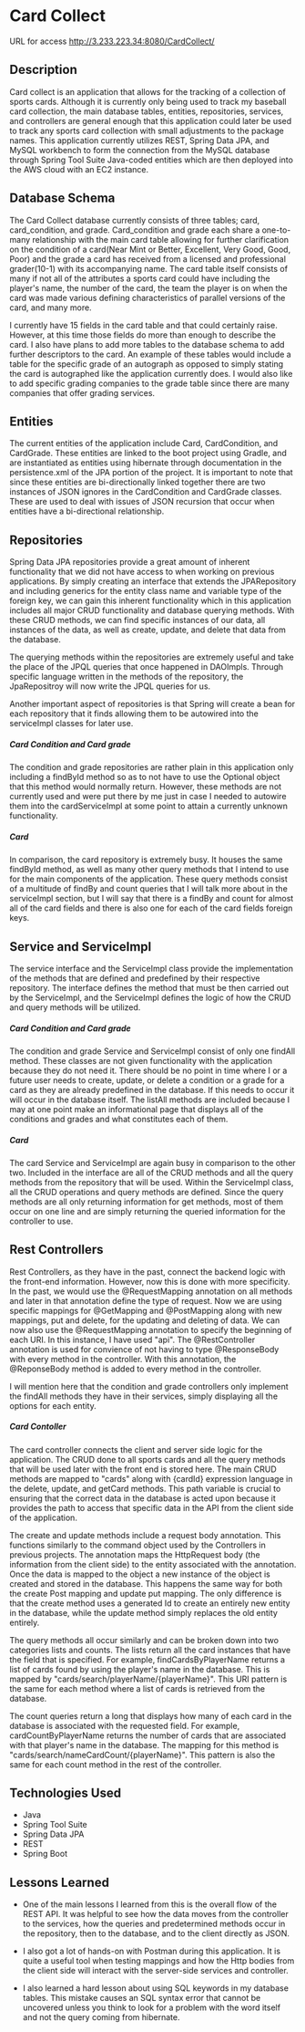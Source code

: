 # Card Collect
URL for access
http://3.233.223.34:8080/CardCollect/

## Description

Card collect is an application that allows for the tracking of a collection of sports cards. Although it is currently only being used to track my baseball card collection, the main database tables, entities, repositories, services, and controllers are general enough that this application could later be used to track any sports card collection with small adjustments to the package names. This application currently utilizes REST, Spring Data JPA, and MySQL workbench to form the connection from the MySQL database through Spring Tool Suite Java-coded entities which are then deployed into the AWS cloud with an EC2 instance. 

## Database Schema

The Card Collect database currently consists of three tables; card, card_condition, and grade. Card_condition and grade each share a one-to-many relationship with the main card table allowing for further clarification on the condition of a card(Near Mint or Better, Excellent, Very Good, Good, Poor) and the grade a card has received from a licensed and professional grader(10-1) with its accompanying name. The card table itself consists of many if not all of the attributes a sports card could have including the player's name, the number of the card, the team the player is on when the card was made various defining characteristics of parallel versions of the card, and many more. 

I currently have 15 fields in the card table and that could certainly raise. However, at this time those fields do more than enough to describe the card. I also have plans to add more tables to the database schema to add further descriptors to the card. An example of these tables would include a table for the specific grade of an autograph as opposed to simply stating the card is autographed like the application currently does. I would also like to add specific grading companies to the grade table since there are many companies that offer grading services. 

## Entities 

The current entities of the application include Card, CardCondition, and CardGrade. These entities are linked to the boot project using Gradle, and are instantiated as entities using hibernate through documentation in the persistence.xml of the JPA portion of the project. It is important to note that since these entities are bi-directionally linked together there are two instances of JSON ignores in the CardCondition and CardGrade classes. These are used to deal with issues of JSON recursion that occur when entities have a bi-directional relationship. 

## Repositories 

Spring Data JPA repositories provide a great amount of inherent functionality that we did not have access to when working on previous applications. By simply creating an interface that extends the JPARepository and including generics for the entity class name and variable type of the foreign key, we can gain this inherent functionality which in this application includes all major CRUD functionality and database querying methods. With these CRUD methods, we can find specific instances of our data, all instances of the data, as well as create, update, and delete that data from the database. 

The querying methods within the repositories are extremely useful and take the place of the JPQL queries that once happened in DAOImpls. Through specific language written in the methods of the repository, the JpaRepositroy will now write the JPQL queries for us.

Another important aspect of repositories is that Spring will create a bean for each repository that it finds allowing them to be autowired into the serviceImpl classes for later use.  
##### Card Condition and Card grade

The condition and grade repositories are rather plain in this application only including a findById method so as to not have to use the Optional object that this method would normally return. However, these methods are not currently used and were put there by me just in case I needed to autowire them into the cardServiceImpl at some point to attain a currently unknown functionality. 

##### Card 

In comparison, the card repository is extremely busy. It houses the same findById method, as well as many other query methods that I intend to use for the main components of the application. These query methods consist of a multitude of findBy and count queries that I will talk more about in the serviceImpl section, but I will say that there is a findBy and count for almost all of the card fields and there is also one for each of the card fields foreign keys. 

## Service and ServiceImpl

The service interface and the ServiceImpl class provide the implementation of the methods that are defined and predefined by their respective repository. The interface defines the method that must be then carried out by the ServiceImpl, and the ServiceImpl defines the logic of how the CRUD and query methods will be utilized. 

##### Card Condition and Card grade

The condition and grade Service and ServiceImpl consist of only one findAll method. These classes are not given functionality with the application because they do not need it. There should be no point in time where I or a future user needs to create, update, or delete a condition or a grade for a card as they are already predefined in the database. If this needs to occur it will occur in the database itself. The listAll methods are included because I may at one point make an informational page that displays all of the conditions and grades and what constitutes each of them. 

 ##### Card 

 The card Service and ServiceImpl are again busy in comparison to the other two. Included in the interface are all of the CRUD methods and all the query methods from the repository that will be used. Within the ServiceImpl class, all the CRUD operations and query methods are defined. Since the query methods are all only returning information for get methods, most of them occur on one line and are simply returning the queried information for the controller to use. 

 ## Rest Controllers

 Rest Controllers, as they have in the past, connect the backend logic with the front-end information. However, now this is done with more specificity. In the past, we would use the @RequestMapping annotation on all methods and later in that annotation define the type of request. Now we are using specific mappings for @GetMapping and @PostMapping along with new mappings, put and delete, for the updating and deleting of data. We can now also use the @RequestMapping annotation to specify the beginning of each URI. In this instance, I have used "api". The @RestController annotation is used for convience of not having to type @ResponseBody with every method in the controller. With this annotation, the @ReponseBody method is added to every method in the controller.  

 I will mention here that the condition and grade controllers only implement the findAll methods they have in their services, simply displaying all the options for each entity.

 ##### Card Contoller

 The card controller connects the client and server side logic for the application. The CRUD done to all sports cards and all the query methods that will be used later with the front end is stored here. The main CRUD methods are mapped to "cards" along with {cardId} expression language in the delete, update, and getCard methods. This path variable is crucial to ensuring that the correct data in the database is acted upon because it provides the path to access that specific data in the API from the client side of the application.

 The create and update methods include a request body annotation. This functions similarly to the command object used by the Controllers in previous projects. The annotation maps the HttpRequest body (the information from the client side) to the entity associated with the annotation. Once the data is mapped to the object a new instance of the object is created and stored in the database. This happens the same way for both the create Post mapping and update put mapping. The only difference is that the create method uses a generated Id to create an entirely new entity in the database, while the update method simply replaces the old entity entirely. 

 The query methods all occur similarly and can be broken down into two categories lists and counts. The lists return all the card instances that have the field that is specified. For example, findCardsByPlayerName returns a list of cards found by using the player's name in the database. This is mapped by "cards/search/playerName/{playerName}". This URI pattern is the same for each method where a list of cards is retrieved from the database. 

 The count queries return a long that displays how many of each card in the database is associated with the requested field. For example, cardCountByPlayerName returns the number of cards that are associated with that player's name in the database. The mapping for this method is "cards/search/nameCardCount/{playerName}". This pattern is also the same for each count method in the rest of the controller. 

 ## Technologies Used
* Java
* Spring Tool Suite
* Spring Data JPA
* REST
* Spring Boot

## Lessons Learned

* One of the main lessons I learned from this is the overall flow of the REST API. It was helpful to see how the data moves from the controller to the services, how the queries and predetermined methods occur in the repository, then to the database, and to the client directly as JSON. 

* I also got a lot of hands-on with Postman during this application. It is quite a useful tool when testing mappings and how the Http bodies from the client side will interact with the server-side services and controller. 

* I also learned a hard lesson about using SQL keywords in my database tables. This mistake  causes an SQL syntax error that cannot be uncovered unless you think to look for a problem with the word itself and not the query coming from hibernate. 




